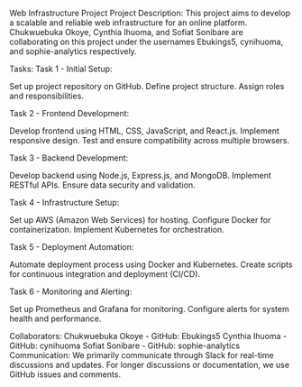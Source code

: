 Web Infrastructure Project
Project Description:
This project aims to develop a scalable and reliable web infrastructure for an online platform. Chukwuebuka Okoye, Cynthia Ihuoma, and Sofiat Sonibare are collaborating on this project under the usernames Ebukings5, cynihuoma, and sophie-analytics respectively.

Tasks:
Task 1 - Initial Setup:

Set up project repository on GitHub.
Define project structure.
Assign roles and responsibilities.

Task 2 - Frontend Development:

Develop frontend using HTML, CSS, JavaScript, and React.js.
Implement responsive design.
Test and ensure compatibility across multiple browsers.

Task 3 - Backend Development:

Develop backend using Node.js, Express.js, and MongoDB.
Implement RESTful APIs.
Ensure data security and validation.

Task 4 - Infrastructure Setup:

Set up AWS (Amazon Web Services) for hosting.
Configure Docker for containerization.
Implement Kubernetes for orchestration.

Task 5 - Deployment Automation:

Automate deployment process using Docker and Kubernetes.
Create scripts for continuous integration and deployment (CI/CD).

Task 6 - Monitoring and Alerting:

Set up Prometheus and Grafana for monitoring.
Configure alerts for system health and performance.

Collaborators:
Chukwuebuka Okoye - GitHub: Ebukings5
Cynthia Ihuoma - GitHub: cynihuoma
Sofiat Sonibare - GitHub: sophie-analytics
Communication:
We primarily communicate through Slack for real-time discussions and updates. For longer discussions or documentation, we use GitHub issues and comments.